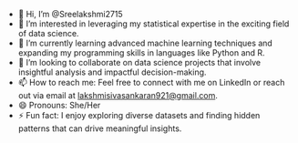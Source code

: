 - 👋 Hi, I’m @Sreelakshmi2715
- 👀 I’m interested in leveraging my statistical expertise in the exciting field of data science.
- 🌱 I’m currently learning advanced machine learning techniques and expanding my programming skills in languages like Python and R.
- 💞️ I’m looking to collaborate on data science projects that involve insightful analysis and impactful decision-making.
- 📫 How to reach me: Feel free to connect with me on LinkedIn or reach out via email at lakshmisivasankaran921@gmail.com.
- 😄 Pronouns: She/Her
- ⚡ Fun fact: I enjoy exploring diverse datasets and finding hidden patterns that can drive meaningful insights.

<!---
Sreelakshmi2715/Sreelakshmi2715 is a ✨ special ✨ repository because its `README.md` (this file) appears on your GitHub profile.
You can click the Preview link to take a look at your changes.
--->
